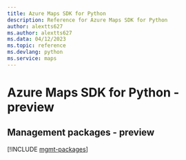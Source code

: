 ```yaml
---
title: Azure Maps SDK for Python
description: Reference for Azure Maps SDK for Python
author: alextts627
ms.author: alextts627
ms.data: 04/12/2023
ms.topic: reference
ms.devlang: python
ms.service: maps
---
```

# Azure Maps SDK for Python - preview

## Management packages - preview
[!INCLUDE [mgmt-packages](maps-mgmt-index.md)]